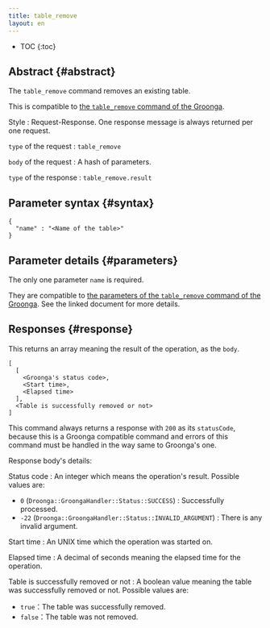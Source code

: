 ```yaml
---
title: table_remove
layout: en
---
```


* TOC
{:toc}

## Abstract {#abstract}

The `table_remove` command removes an existing table.

This is compatible to [the `table_remove` command of the Groonga](http://groonga.org/docs/reference/commands/table_remove.html).

Style
: Request-Response. One response message is always returned per one request.

`type` of the request
: `table_remove`

`body` of the request
: A hash of parameters.

`type` of the response
: `table_remove.result`

## Parameter syntax {#syntax}

    {
      "name" : "<Name of the table>"
    }

## Parameter details {#parameters}

The only one parameter `name` is required.

They are compatible to [the parameters of the `table_remove` command of the Groonga](http://groonga.org/docs/reference/commands/table_remove.html#parameters). See the linked document for more details.

## Responses {#response}

This returns an array meaning the result of the operation, as the `body`.

    [
      [
        <Groonga's status code>,
        <Start time>,
        <Elapsed time>
      ],
      <Table is successfully removed or not>
    ]

This command always returns a response with `200` as its `statusCode`, because this is a Groonga compatible command and errors of this command must be handled in the way same to Groonga's one.

Response body's details:

Status code
: An integer which means the operation's result. Possible values are:
  
   * `0` (`Droonga::GroongaHandler::Status::SUCCESS`) : Successfully processed.
   * `-22` (`Droonga::GroongaHandler::Status::INVALID_ARGUMENT`) : There is any invalid argument.

Start time
: An UNIX time which the operation was started on.

Elapsed time
: A decimal of seconds meaning the elapsed time for the operation.

Table is successfully removed or not
: A boolean value meaning the table was successfully removed or not. Possible values are:
  
   * `true`：The table was successfully removed.
   * `false`：The table was not removed.
